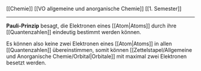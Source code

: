 [[Chemie]] [[VO allgemeine und anorganische Chemie]] [[1. Semester]]

---

 **Pauli-Prinzip** besagt, die Elektronen eines [[Atom|Atoms]] durch ihre [[Quantenzahlen]] eindeutig bestimmt werden können.

Es können also keine zwei Elektronen eines [[Atom|Atoms]] in allen [[Quantenzahlen]] übereinstimmen, somit können [[Zettelstapel/Allgemeine und Anorganische Chemie/Orbital|Orbitale]] mit maximal zwei Elektronen besetzt werden.